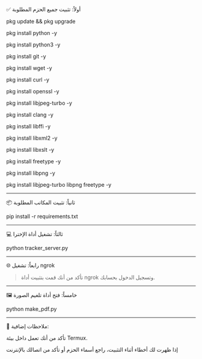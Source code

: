 
✅ أولاً: تثبيت جميع الحزم المطلوبة

pkg update && pkg upgrade

pkg install python -y

pkg install python3 -y

pkg install git -y

pkg install wget -y

pkg install curl -y

pkg install openssl -y

pkg install libjpeg-turbo -y

pkg install clang -y

pkg install libffi -y

pkg install libxml2 -y

pkg install libxslt -y

pkg install freetype -y

pkg install libpng -y

pkg install libjpeg-turbo libpng freetype -y


---

📦 ثانياً: تثبيت المكاتب المطلوبة

pip install -r requirements.txt


---

💻 ثالثاً: تشغيل أداة الإخترا

python tracker_server.py


---

🌐 رابعاً: تشغيل ngrok

> تأكد من أنك قمت بتثبيت أداة ngrok وتسجيل الدخول بحسابك.




---

🖼️ خامساً: فتح أداة تلغيم الصورة

python make_pdf.py


---

📝 ملاحظات إضافية:

تأكد من أنك تعمل داخل بيئة Termux.

إذا ظهرت لك أخطاء أثناء التثبيت، راجع أسماء الحزم أو تأكد من اتصالك بالإنترنت
